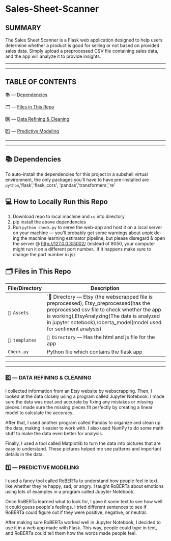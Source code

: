# Sales-Sheet-Scanner
## SUMMARY

The Sales Sheet Scanner is a Flask web application designed to help users determine whether a product is good for selling or not based on provided sales data. Simply upload a preprocessed CSV file containing sales data, and the app will analyze it to provide insights.

*****
*****

## TABLE OF CONTENTS

📚 — [Dependencies](https://github.com/Zernach/Airline-Price-Predictions#-dependencies)

🗂 — [Files in This Repo](https://github.com/Zernach/Airline-Price-Predictions#-files-in-this-repo)

0️⃣ — [Data Refining & Cleaning](https://github.com/Zernach/Airline-Price-Predictions#0%EF%B8%8F%E2%83%A3--data-refining--cleaning)

1️⃣ — [Predictive Modeling](https://github.com/Zernach/Airline-Price-Predictions#2%EF%B8%8F%E2%83%A3--predictive-modeling)

*****
*****


## 📚 Dependencies
To auto-install the dependencies for this project in a subshell virtual environment, the only packages you'll have to have pre-installed are `python`,'flask','flask_cors', 'pandas','transformers','re'


## 💻 How to Locally Run this Repo
1. Download repo to local machine and `cd` into directory
2. pip install the above dependencies
4. Run `python check.py` to serve the web-app and host it on a local server on your machine — you'll probably get some warnings about unpickle-ing the machine learning estimator pipeline, but please disregard & open the server @ http://127.0.0.3:5002/ (instead of 8050, your computer might run it on a different port number.. if it happens make sure to change the port number in js)

## 🗂 Files in This Repo
File/Directory | Description
--- | ---
`📂 Assets` | `📂 Directory — Etsy (the webscrapped file is preprocessed), Etsy_preprocessed(has the preprocessed csv file to check whether the app is working),EtsyAnalyzing(The data is analyzed in jupyter notebook),roberta_model(model used for sentiment analysis)
`📂 templates` | `📂 Directory` — Has the html and js file for the app
`Check.py` | Python file which contains the flask app

*****
*****

### 0️⃣ — DATA REFINING & CLEANING

I collected information from an Etsy website by webscrapping. Then, I looked at the data closely using a program called Jupyter Notebook. I made sure the data was neat and accurate by fixing any mistakes or missing pieces.I made sure the missing pieces fit perfectly by creating a linear model to calculate the accuracy..

After that, I used another program called Pandas to organize and clean up the data, making it easier to work with. I also used NumPy to do some math stuff to make the data even better for analysis.

Finally, I used a tool called Matplotlib to turn the data into pictures that are easy to understand. These pictures helped me see patterns and important details in the data.

### 1️⃣ — PREDICTIVE MODELING

I used a fancy tool called RoBERTa to understand how people feel in text, like whether they're happy, sad, or angry. I taught RoBERTa about emotions using lots of examples in a program called Jupyter Notebook.

Once RoBERTa learned what to look for, I gave it some text to see how well it could guess people's feelings. I tried different sentences to see if RoBERTa could figure out if they were positive, negative, or neutral.

After making sure RoBERTa worked well in Jupyter Notebook, I decided to use it in a web app made with Flask. This way, people could type in text, and RoBERTa could tell them how the words made people feel.
